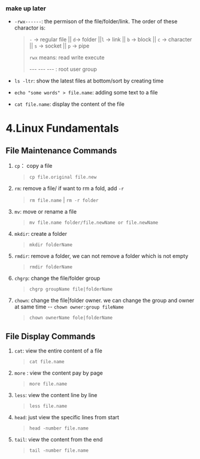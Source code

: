 ### make up later

-   `-rwx------`: the permison of the file/folder/link. The order of these charactor is:

    > `-` -> regular file || `d`-> folder ||`l` -> link || `b` -> block || `c` -> character || `s` -> socket || `p` -> pipe
    >
    > `rwx` means: read write execute
    >
    > --- --- --- : root user group

-   `ls -ltr`: show the latest files at bottom/sort by creating time
-   `echo "some words" > file.name`: adding some text to a file
-   `cat file.name`: display the content of the file

# 4.Linux Fundamentals

## File Maintenance Commands

1. `cp`： copy a file

    > `cp file.original file.new`

2. `rm`: remove a file/ if want to rm a fold, add `-r`
    > `rm file.name` | `rm -r folder`
3. `mv`: move or rename a file
    > `mv file.name folder/file.newName or file.newName`
4. `mkdir`: create a folder
    > `mkdir folderName`
5. `rmdir`: remove a folder, we can not remove a folder which is not empty
    > `rmdir folderName`
6. `chgrp`: change the file/folder group
    > `chgrp groupName file|folderName`
7. `chown`: change the file|folder owner. we can change the group and owner at same time -- `chown owner:group fileName`
    > `chown ownerName fole|folderName`

## File Display Commands

1. `cat`: view the entire content of a file
   > `cat file.name`
2. `more` : view the content pay by page
   > `more file.name`
3. `less`: view the content line by line
   > `less file.name`
4. `head`: just view the specific lines from start
   > `head -number file.name`
5. `tail`: view the content from the end
   > `tail -number file.name`
